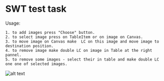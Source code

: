 # SWT test task

Usage:

    1. to add images press "Choose" button.
    2. to select image press on TableItem or on image on Canvas.
    3. to move image on Canvas make  LC on this image and move image to destination position.
    4. to remove image make double LC on image in Table at the right pannel.
    5. to remove some images - select their in table and make double LC one one of selected images.

![alt text](https://media.giphy.com/media/3owvKigbRUhk0wIQgM/giphy.gif)
